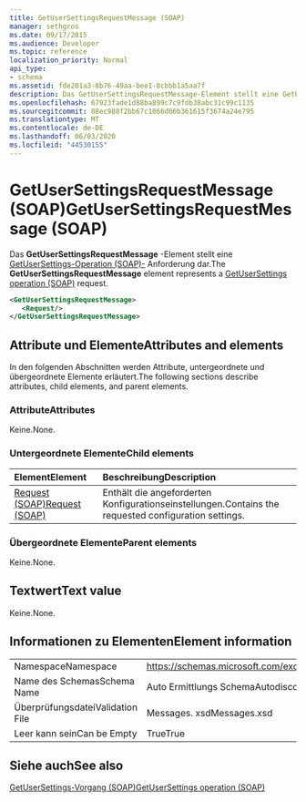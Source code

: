 ```yaml
---
title: GetUserSettingsRequestMessage (SOAP)
manager: sethgros
ms.date: 09/17/2015
ms.audience: Developer
ms.topic: reference
localization_priority: Normal
api_type:
- schema
ms.assetid: fde201a3-8b76-49aa-bee1-8cbbb1a5aa7f
description: Das GetUserSettingsRequestMessage-Element stellt eine GetUserSettings-Operation (SOAP)-Anforderung dar.
ms.openlocfilehash: 67923fade1d88ba899c7c9fdb38abc31c99c1135
ms.sourcegitcommit: 88ec988f2bb67c1866d06b361615f3674a24e795
ms.translationtype: MT
ms.contentlocale: de-DE
ms.lasthandoff: 06/03/2020
ms.locfileid: "44530155"
---
```

# <a name="getusersettingsrequestmessage-soap"></a><span data-ttu-id="67fa1-103">GetUserSettingsRequestMessage (SOAP)</span><span class="sxs-lookup"><span data-stu-id="67fa1-103">GetUserSettingsRequestMessage (SOAP)</span></span>

<span data-ttu-id="67fa1-104">Das **GetUserSettingsRequestMessage** -Element stellt eine [GetUserSettings-Operation (SOAP)-](getusersettings-operation-soap.md) Anforderung dar.</span><span class="sxs-lookup"><span data-stu-id="67fa1-104">The **GetUserSettingsRequestMessage** element represents a [GetUserSettings operation (SOAP)](getusersettings-operation-soap.md) request.</span></span> 
  
```XML
<GetUserSettingsRequestMessage>
   <Request/>
</GetUserSettingsRequestMessage>
```

## <a name="attributes-and-elements"></a><span data-ttu-id="67fa1-105">Attribute und Elemente</span><span class="sxs-lookup"><span data-stu-id="67fa1-105">Attributes and elements</span></span>

<span data-ttu-id="67fa1-106">In den folgenden Abschnitten werden Attribute, untergeordnete und übergeordnete Elemente erläutert.</span><span class="sxs-lookup"><span data-stu-id="67fa1-106">The following sections describe attributes, child elements, and parent elements.</span></span>
  
### <a name="attributes"></a><span data-ttu-id="67fa1-107">Attribute</span><span class="sxs-lookup"><span data-stu-id="67fa1-107">Attributes</span></span>

<span data-ttu-id="67fa1-108">Keine.</span><span class="sxs-lookup"><span data-stu-id="67fa1-108">None.</span></span>
  
### <a name="child-elements"></a><span data-ttu-id="67fa1-109">Untergeordnete Elemente</span><span class="sxs-lookup"><span data-stu-id="67fa1-109">Child elements</span></span>

|<span data-ttu-id="67fa1-110">**Element**</span><span class="sxs-lookup"><span data-stu-id="67fa1-110">**Element**</span></span>|<span data-ttu-id="67fa1-111">**Beschreibung**</span><span class="sxs-lookup"><span data-stu-id="67fa1-111">**Description**</span></span>|
|:-----|:-----|
|[<span data-ttu-id="67fa1-112">Request (SOAP)</span><span class="sxs-lookup"><span data-stu-id="67fa1-112">Request (SOAP)</span></span>](request-soap.md) <br/> |<span data-ttu-id="67fa1-113">Enthält die angeforderten Konfigurationseinstellungen.</span><span class="sxs-lookup"><span data-stu-id="67fa1-113">Contains the requested configuration settings.</span></span>  <br/> |
   
### <a name="parent-elements"></a><span data-ttu-id="67fa1-114">Übergeordnete Elemente</span><span class="sxs-lookup"><span data-stu-id="67fa1-114">Parent elements</span></span>

<span data-ttu-id="67fa1-115">Keine.</span><span class="sxs-lookup"><span data-stu-id="67fa1-115">None.</span></span>
  
## <a name="text-value"></a><span data-ttu-id="67fa1-116">Textwert</span><span class="sxs-lookup"><span data-stu-id="67fa1-116">Text value</span></span>

<span data-ttu-id="67fa1-117">Keine.</span><span class="sxs-lookup"><span data-stu-id="67fa1-117">None.</span></span>
  
## <a name="element-information"></a><span data-ttu-id="67fa1-118">Informationen zu Elementen</span><span class="sxs-lookup"><span data-stu-id="67fa1-118">Element information</span></span>

|||
|:-----|:-----|
|<span data-ttu-id="67fa1-119">Namespace</span><span class="sxs-lookup"><span data-stu-id="67fa1-119">Namespace</span></span>  <br/> |https://schemas.microsoft.com/exchange/2010/Autodiscover  <br/> |
|<span data-ttu-id="67fa1-120">Name des Schemas</span><span class="sxs-lookup"><span data-stu-id="67fa1-120">Schema Name</span></span>  <br/> |<span data-ttu-id="67fa1-121">Auto Ermittlungs Schema</span><span class="sxs-lookup"><span data-stu-id="67fa1-121">Autodiscover schema</span></span>  <br/> |
|<span data-ttu-id="67fa1-122">Überprüfungsdatei</span><span class="sxs-lookup"><span data-stu-id="67fa1-122">Validation File</span></span>  <br/> |<span data-ttu-id="67fa1-123">Messages. xsd</span><span class="sxs-lookup"><span data-stu-id="67fa1-123">Messages.xsd</span></span>  <br/> |
|<span data-ttu-id="67fa1-124">Leer kann sein</span><span class="sxs-lookup"><span data-stu-id="67fa1-124">Can be Empty</span></span>  <br/> |<span data-ttu-id="67fa1-125">True</span><span class="sxs-lookup"><span data-stu-id="67fa1-125">True</span></span>  <br/> |
   
## <a name="see-also"></a><span data-ttu-id="67fa1-126">Siehe auch</span><span class="sxs-lookup"><span data-stu-id="67fa1-126">See also</span></span>



[<span data-ttu-id="67fa1-127">GetUserSettings-Vorgang (SOAP)</span><span class="sxs-lookup"><span data-stu-id="67fa1-127">GetUserSettings operation (SOAP)</span></span>](getusersettings-operation-soap.md)

